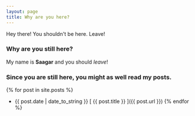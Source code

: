 ```yaml
---
layout: page
title: Why are you here?
---
```


<p class="message">
  Hey there! You shouldn't be here. Leave!
</p>

### Why are you still here? 
  My name is **Saagar** and you should *leave*!

### Since you are still here, you might as well read my posts. 
{% for post in site.posts %}
  * {{ post.date | date_to_string }} [ {{ post.title }} ]({{ post.url }})
{% endfor %}
